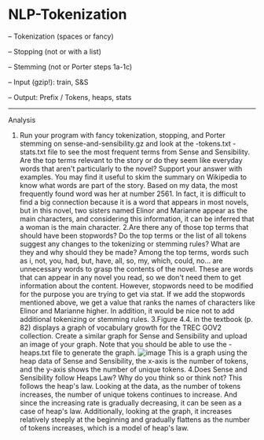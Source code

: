 # NLP-Tokenization

– Tokenization (spaces or fancy)

– Stopping (not or with a list)

– Stemming (not or Porter steps 1a-1c)

– Input (gzip!): train, S&S

– Output: Prefix / Tokens, heaps, stats

-----------------------------------------

Analysis

1. Run your program with fancy tokenization, stopping, and Porter stemming on sense-and-sensibility.gz and look at the -tokens.txt -stats.txt file to see the most frequent terms from Sense and Sensibility. Are the top terms relevant to the story or do they seem like everyday words that aren't particularly to the novel? Support your answer with examples. You may find it useful to skim the summary on Wikipedia to know what words are part of the story.
Based on my data, the most frequently found word was her at number 2561. In fact, it is difficult to find a big connection because it is a word that appears in most novels, but in this novel, two sisters named Elinor and Marianne appear as the main characters, and considering this information, it can be inferred that a woman is the main character.
2.Are there any of those top terms that should have been stopwords? Do the top terms or the list of all tokens suggest any changes to the tokenizing or stemming rules? What are they and why should they be made?
Among the top terms, words such as i, not, you, had, but, have, all, so, my, which, could, no... are unnecessary words to grasp the contents of the novel. These are words that can appear in any novel you read, so we don't need them to get information about the content. However, stopwords need to be modified for the purpose you are trying to get via stat. If we add the stopwords mentioned above, we get a value that ranks the names of characters like Elinor and Marianne higher. In addition, it would be nice not to add additional tokenizing or stemming rules.
3.Figure 4.4. in the textbook (p. 82) displays a graph of vocabulary growth for the TREC GOV2 collection. Create a similar graph for Sense and Sensibility and upload an image of your graph. Note that you should be able to use the -heaps.txt file to generate the graph.
![image](https://github.com/IlMinCho/NLP-Tokenization/assets/73693697/72761bda-854b-420c-9d86-4ed3bbd75189)
This is a graph using the heap data of Sense and Sensibility, the x-axis is the number of tokens, and the y-axis shows the number of unique tokens.
4.Does Sense and Sensibility follow Heaps Law? Why do you think so or think not?
This follows the heap's law. Looking at the data, as the number of tokens increases, the number of unique tokens continues to increase. And since the increasing rate is gradually decreasing, it can be seen as a case of heap's law. Additionally, looking at the graph, it increases relatively steeply at the beginning and gradually flattens as the number of tokens increases, which is a model of heap's law.
